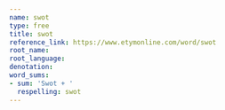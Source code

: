 ```yaml
---
name: swot
type: free
title: swot
reference_link: https://www.etymonline.com/word/swot
root_name: 
root_language: 
denotation: 
word_sums:
- sum: 'Swot + '
  respelling: swot
---
```

